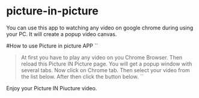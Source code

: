 # picture-in-picture

You can use this app to watching any video on google chrome during using your PC. It will create a popup video canvas.

#How to use Picture in picture APP
``
>At first you have to play any video on you Chrome Browser.
>Then reload this Picture IN Picture page.
>You will get a popup window with several tabs. 
>Now click on Chrome tab. 
>Then select your video from the list below. 
>After then click the button below.
``

Enjoy your Picture IN Piucture video.
